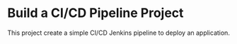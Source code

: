 # Build a CI/CD Pipeline Project
This project create a simple CI/CD Jenkins pipeline to deploy an application.
